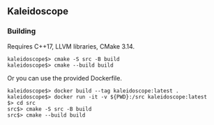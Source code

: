 ## Kaleidoscope

### Building

Requires C++17, LLVM libraries, CMake 3.14.

```
kaleidoscope$> cmake -S src -B build
kaleidoscope$> cmake --build build
```

Or you can use the provided Dockerfile.

```
kaleidoscope$> docker build --tag kaleidoscope:latest .
kaleidoscope$> docker run -it -v ${PWD}:/src kaleidoscope:latest
$> cd src
src$> cmake -S src -B build
src$> cmake --build build
```